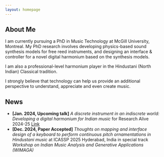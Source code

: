 ```yaml
---
layout: homepage
---
```


## About Me

I am currently pursuing a PhD in Music Technology at McGill University, Montreal. My PhD research involves developing physics-based sound synthesis models for free reed instruments, and designing an interface & controller for a novel digital harmonium based on the synthesis models. 

I am also a professional-level harmonium player in the Hindustani (North Indian) Classical tradition. 

I strongly believe that technology can help us provide an additional perspective to understand, appreciate and even create music. 

<!-- The diversity in my experiences and achievements in the fields of mechanical engineering, signal processing, computer programming, teaching, entrepreneurship as well as live music performances has A unique amalgamation of these skills greatly helps me in delivering audio and music technology projects. -->

<!-- ## Research Interests

- **Music Acoustics:** Free-reed acoustics, physical modeling synthesis
- **MIR :** Tools and technologies for music education -->


## News

- **[Jan. 2024, Upcoming talk]**  *A discrete instrument in an indiscrete world: Developing a digital harmonium for Indian music* for Research Alive 2024-25 [Link](https://www.mcgill.ca/music/research/research-alive)
- **[Dec. 2024, Paper Accepted]** *Thoughts on mapping and interface design of a keyboard to perform continuous pitch ornamentations in Hindustani music* at ICASSP 2025 Hyderabad, India in special track *Workshop on Indian Music Analysis and Generative Applications (WIMAGA)*


<!-- {% include_relative _includes/publications.md %} -->

<!-- {% include_relative _includes/services.md %} -->
